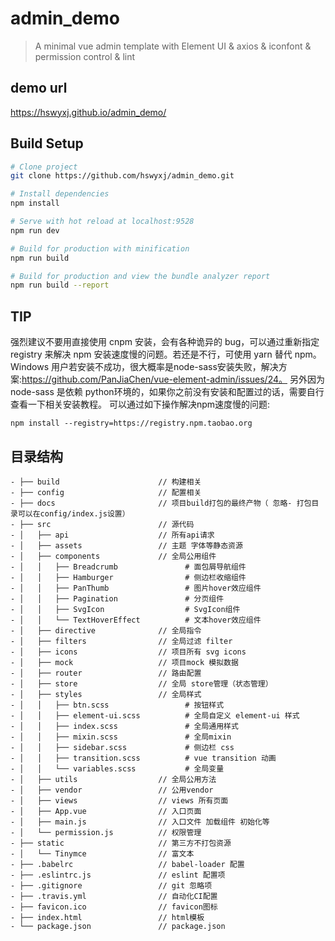 # admin_demo

> A minimal vue admin template with Element UI & axios & iconfont & permission control & lint

## demo url 
https://hswyxj.github.io/admin_demo/



## Build Setup
```bash
# Clone project
git clone https://github.com/hswyxj/admin_demo.git

# Install dependencies
npm install

# Serve with hot reload at localhost:9528
npm run dev

# Build for production with minification
npm run build

# Build for production and view the bundle analyzer report
npm run build --report
```


## TIP
强烈建议不要用直接使用 cnpm 安装，会有各种诡异的 bug，可以通过重新指定 registry 来解决 npm 安装速度慢的问题。若还是不行，可使用 yarn 替代 npm。
Windows 用户若安装不成功，很大概率是node-sass安装失败，解决方案:https://github.com/PanJiaChen/vue-element-admin/issues/24。
另外因为 node-sass 是依赖 python环境的，如果你之前没有安装和配置过的话，需要自行查看一下相关安装教程。
可以通过如下操作解决npm速度慢的问题:
```
npm install --registry=https://registry.npm.taobao.org
```



## 目录结构
```
- ├── build                      // 构建相关
- ├── config                     // 配置相关
- ├── docs                       // 项目build打包的最终产物（ 忽略- 打包目录可以在config/index.js设置）
- ├── src                        // 源代码
- │   ├── api                    // 所有api请求
- │   ├── assets                 // 主题 字体等静态资源
- │   ├── components             // 全局公用组件
- │   │   ├── Breadcrumb               # 面包屑导航组件
- │   │   ├── Hamburger                # 侧边栏收缩组件
- │   │   ├── PanThumb                 # 图片hover效应组件
- │   │   ├── Pagination               # 分页组件
- │   │   ├── SvgIcon                  # SvgIcon组件
- │   │   └── TextHoverEffect          # 文本hover效应组件
- │   ├── directive              // 全局指令
- │   ├── filters                // 全局过滤 filter
- │   ├── icons                  // 项目所有 svg icons
- │   ├── mock                   // 项目mock 模拟数据
- │   ├── router                 // 路由配置
- │   ├── store                  // 全局 store管理（状态管理）
- │   ├── styles                 // 全局样式
- │   │   ├── btn.scss                 # 按钮样式
- │   │   ├── element-ui.scss          # 全局自定义 element-ui 样式
- │   │   ├── index.scss               # 全局通用样式
- │   │   ├── mixin.scss               # 全局mixin
- │   │   ├── sidebar.scss             # 侧边栏 css
- │   │   ├── transition.scss          # vue transition 动画
- │   │   └── variables.scss           # 全局变量
- │   ├── utils                  // 全局公用方法
- │   ├── vendor                 // 公用vendor
- │   ├── views                  // views 所有页面
- │   ├── App.vue                // 入口页面
- │   ├── main.js                // 入口文件 加载组件 初始化等
- │   └── permission.js          // 权限管理
- ├── static                     // 第三方不打包资源
- │   └── Tinymce                // 富文本
- ├── .babelrc                   // babel-loader 配置
- ├── .eslintrc.js               // eslint 配置项
- ├── .gitignore                 // git 忽略项
- ├── .travis.yml                // 自动化CI配置
- ├── favicon.ico                // favicon图标
- ├── index.html                 // html模板
- └── package.json               // package.json
```

